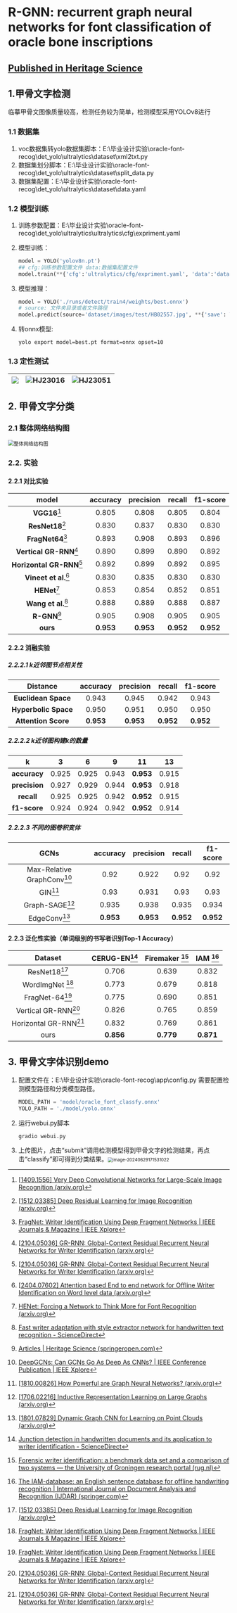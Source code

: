 # R-GNN: recurrent graph neural networks for font classification of oracle bone inscriptions

## [Published in Heritage Science](https://heritagesciencejournal.springeropen.com/articles/10.1186/s40494-024-01133-4)

## 1.甲骨文字检测

临摹甲骨文图像质量较高，检测任务较为简单，检测模型采用YOLOv8进行

### 1.1 数据集

1. voc数据集转yolo数据集脚本：E:\毕业设计实验\oracle-font-recog\det_yolo\ultralytics\dataset\xml2txt.py
2. 数据集划分脚本：E:\毕业设计实验\oracle-font-recog\det_yolo\ultralytics\dataset\split_data.py
3. 数据集配置：E:\毕业设计实验\oracle-font-recog\det_yolo\ultralytics\dataset\data.yaml

### 1.2 模型训练

1. 训练参数配置：E:\毕业设计实验\oracle-font-recog\det_yolo\ultralytics\ultralytics\cfg\expriment.yaml

2. 模型训练：

   ```python
   model = YOLO('yolov8n.pt')
   ## cfg:训练参数配置文件 data:数据集配置文件
   model.train(**{'cfg':'ultralytics/cfg/expriment.yaml', 'data':'dataset/data.yaml'})
   ```

3. 模型推理：

   ```python
   model = YOLO('./runs/detect/train4/weights/best.onnx')
   # source: 文件夹目录或者文件路径 
   model.predict(source='dataset/images/test/HB02557.jpg', **{'save': True, "show_conf": False, "show_labels": False})
   ```

4. 转onnx模型: 

   ```shell
   yolo export model=best.pt format=onnx opset=10
   ```

### 1.3 定性测试

| <img src="asset/HB04862.jpg"  /> | ![HJ23016](asset/HJ23016.jpg) | ![HJ23051](asset/HJ23051.jpg) |
| :------------------------------: | :---------------------------: | :---------------------------: |



## 2. 甲骨文字分类

### 2.1 整体网络结构图

<img src="asset/oracle-font-network.png" alt="整体网络结构图" style="zoom:80%;" />

### 2.2. 实验

#### 2.2.1 对比实验

|           model           | accuracy  | precision |  recall   | f1-score  |
| :-----------------------: | :-------: | :-------: | :-------: | :-------: |
|       **VGG16**[^1]       |   0.805   |   0.808   |   0.805   |   0.804   |
|     **ResNet18**[^2]      |   0.830   |   0.837   |   0.830   |   0.830   |
|     **FragNet64**[^3]     |   0.893   |   0.908   |   0.893   |   0.896   |
|  **Vertical GR-RNN**[^4]  |   0.890   |   0.899   |   0.890   |   0.892   |
| **Horizontal GR-RNN**[^4] |   0.892   |   0.899   |   0.892   |   0.895   |
|   **Vineet et al.**[^5]   |   0.830   |   0.835   |   0.830   |   0.830   |
|       **HENet**[^6]       |   0.853   |   0.854   |   0.852   |   0.851   |
|    **Wang et al.**[^7]    |   0.888   |   0.889   |   0.888   |   0.887   |
|      **R-GNN**[^15]       |   0.905   |   0.908   |   0.905   |   0.905   |
|         **ours**          | **0.953** | **0.953** | **0.952** | **0.952** |

[^1]:[[1409.1556\] Very Deep Convolutional Networks for Large-Scale Image Recognition (arxiv.org)](https://arxiv.org/abs/1409.1556)
[^2]:[[1512.03385\] Deep Residual Learning for Image Recognition (arxiv.org)](https://arxiv.org/abs/1512.03385)
[^3]:[FragNet: Writer Identification Using Deep Fragment Networks | IEEE Journals & Magazine | IEEE Xplore](https://ieeexplore.ieee.org/document/9040654)
[^4]:[[2104.05036\] GR-RNN: Global-Context Residual Recurrent Neural Networks for Writer Identification (arxiv.org)](https://arxiv.org/abs/2104.05036)
[^5]:[[2404.07602\] Attention based End to end network for Offline Writer Identification on Word level data (arxiv.org)](https://arxiv.org/abs/2404.07602)
[^6]:[HENet: Forcing a Network to Think More for Font Recognition (arxiv.org)](https://arxiv.org/pdf/2110.10872)
[^7]:[Fast writer adaptation with style extractor network for handwritten text recognition - ScienceDirect](https://www.sciencedirect.com/science/article/abs/pii/S0893608021004755)

[^15]:[Articles | Heritage Science (springeropen.com)](https://heritagesciencejournal.springeropen.com/articles?query=R-GNN&volume=&searchType=&tab=keyword)



#### 2.2.2 消融实验

##### 2.2.2.1 k近邻图节点相关性

|       Distance       | **accuracy** | precision |  recall   | f1-score  |
| :------------------: | :----------: | :-------: | :-------: | :-------: |
| **Euclidean Space**  |    0.943     |   0.945   |   0.942   |   0.943   |
| **Hyperbolic Space** |    0.950     |   0.951   |   0.950   |   0.950   |
| **Attention Score**  |  **0.953**   | **0.953** | **0.952** | **0.952** |



##### 2.2.2.2 k近邻图构建k的数量

|       k       |   3   |   6   |   9   |    11     |  13   |
| :-----------: | :---: | :---: | :---: | :-------: | :---: |
| **accuracy**  | 0.925 | 0.925 | 0.943 | **0.953** | 0.915 |
| **precision** | 0.927 | 0.929 | 0.944 | **0.953** | 0.918 |
|  **recall**   | 0.925 | 0.925 | 0.942 | **0.952** | 0.915 |
| **f1-score**  | 0.924 | 0.924 | 0.942 | **0.952** | 0.914 |



##### 2.2.2.3 不同的图卷积变体

|            GCNs            | accuracy  | precision |  recall   | f1-score  |
| :------------------------: | :-------: | :-------: | :-------: | :-------: |
| Max-Relative GraphConv[^8] |   0.92    |   0.922   |   0.92    |   0.92    |
|          GIN[^9]           |   0.93    |   0.931   |   0.93    |   0.93    |
|      Graph-SAGE[^10]       |   0.935   |   0.938   |   0.935   |   0.934   |
|       EdgeConv[^11]        | **0.953** | **0.953** | **0.952** | **0.952** |

[^8]:[DeepGCNs: Can GCNs Go As Deep As CNNs? | IEEE Conference Publication | IEEE Xplore](https://ieeexplore.ieee.org/document/9010334)
[^9]:[[1810.00826\] How Powerful are Graph Neural Networks? (arxiv.org)](https://arxiv.org/abs/1810.00826)
[^10]:[[1706.02216\] Inductive Representation Learning on Large Graphs (arxiv.org)](https://arxiv.org/abs/1706.02216)
[^11]:[[1801.07829\] Dynamic Graph CNN for Learning on Point Clouds (arxiv.org)](https://arxiv.org/abs/1801.07829)



#### 2.2.3 泛化性实验（单词级别的书写者识别Top-1 Accuracy）

|        Dataset        | CERUG-EN[^12] | Firemaker [^13] | IAM [^14] |
| :-------------------: | :-----------: | :-------------: | :-------: |
|     ResNet18[^2]      |     0.706     |      0.639      |   0.832   |
|    WordImgNet [^3]    |     0.773     |      0.679      |   0.818   |
|    FragNet-64[^3]     |     0.775     |      0.690      |   0.851   |
|  Vertical GR-RNN[^4]  |     0.826     |      0.765      |   0.859   |
| Horizontal GR-RNN[^4] |     0.832     |      0.769      |   0.861   |
|         ours          |   **0.856**   |    **0.779**    | **0.871** |

[^12]:[Junction detection in handwritten documents and its application to writer identification - ScienceDirect](https://www.sciencedirect.com/science/article/abs/pii/S0031320315002010)
[^13]:[Forensic writer identification: a benchmark data set and a comparison of two systems — the University of Groningen research portal (rug.nl)](https://research.rug.nl/en/publications/forensic-writer-identification-a-benchmark-data-set-and-a-compari)
[^14]:[The IAM-database: an English sentence database for offline handwriting recognition | International Journal on Document Analysis and Recognition (IJDAR) (springer.com)](https://link.springer.com/article/10.1007/s100320200071)

## 3. 甲骨文字体识别demo

<!--demo目录在 E:\毕业设计实验\oracle-font-recog\app-->

1. 配置文件在：E:\毕业设计实验\oracle-font-recog\app\config.py 需要配置检测模型路径和分类模型路径。

   ```python
   MODEL_PATH = 'model/oracle_font_classfy.onnx'
   YOLO_PATH = './model/yolo.onnx'
   ```

2. 运行webui.py脚本

   ```shell
   gradio webui.py
   ```

3. 上传图片，点击“submit”调用检测模型得到甲骨文字的检测结果，再点击“classify”即可得到分类结果。<img src="asset/demo.png" alt="image-20240629171531022" style="zoom:70%;" />

